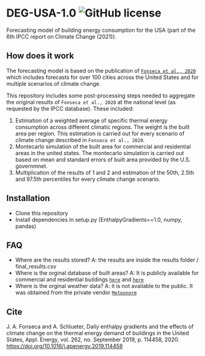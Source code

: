 # DEG-USA-1.0 ![GitHub license](https://img.shields.io/github/license/JIMENOFONSECA/DEG-USA)
 
Forecasting model of building energy consumption for the USA (part of the 6th IPCC report on Climate Change (2021)).

## How does it work

The forecasting model is based on the publication of [`Fonseca et al., 2020`](https://doi.org/10.1016/j.apenergy.2019.114458) which includes forecasts for over 100 cities across the United States and for multiple scenarios of climate change.

This repository includes some post-processing steps needed to aggregate the original results of `Fonseca et al., 2020` at the national level (as requested by the IPCC database). These included:

1. Estimation of a weighted average of specific thermal energy consumption across different climatic regions. The weight is the built area per region. This estimation is carried out for every scenario of climate change described in `Fonseca et al., 2020`.
2. Montecarlo simulation of the built area for commercial and residential areas in the united states. The montecarlo simulation is carried out based on mean and standard errors of built area provided by the U.S. governmnet.
3. Multiplication of the results of 1 and 2 and estimation of the 50th, 2.5th and 97.5th percentiles for every climate change scenario.

## Installation

- Clone this repository
- Install dependencies in setup.py (EnthalpyGradients==1.0, numpy, pandas)

## FAQ

- Where are the results stored? A: the results are inside the results folder / final_results.csv
- Where is the orginal database of built areas? A: It is publicly available for commercial and residential buildings [`here`](https://www.eia.gov/consumption/commercial/data/2012/) and [`here`](https://www.eia.gov/consumption/residential/data/2015/)
- Where is the orginal weather data? A: it is not available to the public. It was obtained from the private vendor [`Meteonorm`](https://meteonorm.com/en/)

## Cite

J. A. Fonseca and A. Schlueter, Daily enthalpy gradients and the effects of climate change on the thermal 
energy demand of buildings in the United States, Appl. Energy, vol. 262, no. September 2019, p. 114458, 2020.
https://doi.org/10.1016/j.apenergy.2019.114458
